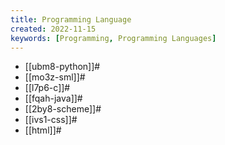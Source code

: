 ```yaml
---
title: Programming Language
created: 2022-11-15
keywords: [Programming, Programming Languages]
---
```


- [[ubm8-python]]#
- [[mo3z-sml]]#
- [[l7p6-c]]#
- [[fqah-java]]#
- [[2by8-scheme]]#
- [[ivs1-css]]#
- [[html]]#
